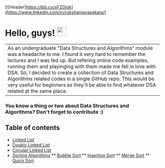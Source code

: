 [![Header]https://ibb.co/xFZGjgk](https://www.linkedin.com/in/rukshanjayasekara/)

# Hello, guys! <img src="https://raw.githubusercontent.com/MartinHeinz/MartinHeinz/master/wave.gif" width="30px">

<table>
<tr>
<td>
As an undergraduate "Data Structures and Algorithms" module was a headache to me. I found it very hard to remember the lectures and I was fed up. But refering online code examples, running them and playinging with them made me fell in love with DSA. So, I decided to create a collection of Data Structures and Algorithms related codes in a single GitHub repo. This would be very useful for beginners as they'll be able to find whatever DSA related at the same place.
</td>
</tr>
</table>

### You know a thing or two about Data Structures and Algorithms? Don't forget to contribute :)

## Table of contents
* [Linked List](https://github.com/rukshan99/DataStructures-Algorithms/tree/main/src/linked_list)
* [Doubly Linked List](https://github.com/rukshan99/DataStructures-Algorithms)
* [Circular Linked List](https://github.com/rukshan99/DataStructures-Algorithms)
* [Sorting Algorithms]()
** [Bubble Sort]()
** [Insertion Sort]()
** [Merge Sort]()
** [Quick Sort]()
